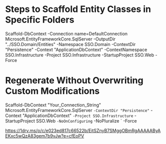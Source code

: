 # Steps to Scaffold Entity Classes in Specific Folders

Scaffold-DbContext -Connection name=DefaultConnection Microsoft.EntityFrameworkCore.SqlServer -OutputDir "../SSO.Domain/Entities" -Namespace SSO.Domain -ContextDir "Persistence" -Context "ApplicationDbContext" -ContextNamespace SSO.Infrastructure  -Project SSO.Infrastructure -StartupProject SSO.Web -Force


# Regenerate Without Overwriting Custom Modifications

Scaffold-DbContext "Your_Connection_String" Microsoft.EntityFrameworkCore.SqlServer `
    -ContextDir "Persistence" `
    -Context "ApplicationDbContext" `
    -Project SSO.Infrastructure `
    -StartupProject SSO.Web `
    -NoOnConfiguring `
    -NoPluralize `
    -Force

https://1drv.ms/o/c/e023ed817c66522b/EitSZnyB7SMggOBmRgAAAAAByAEKxc5wQzA83gem7b9vJw?e=cfEoPV
